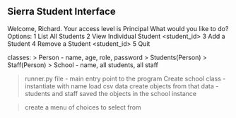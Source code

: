Sierra Student Interface 
--------------------------------
Welcome, Richard. Your access level is Principal
    What would you like to do?
    Options:
    1 List All Students
    2 View Individual Student <student_id>
    3 Add a Student
    4 Remove a Student <student_id>
    5 Quit


classes:
    > Person - name, age, role, password
    > Students(Person)
    > Staff(Person)
    > School - name, all students, all staff

> runner.py file - main entry point to the program
> Create school class - instantiate with name
> load csv data
> create objects from that data - students and staff
> saved the objects in the school instance

> create a menu of choices to select from 


